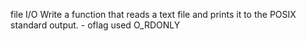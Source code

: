 file I/O
Write a function that reads a text file and prints it to the POSIX standard output. - oflag used O_RDONLY

